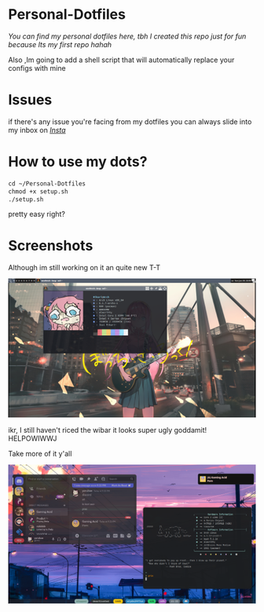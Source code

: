 # Personal-Dotfiles
*You can find my personal dotfiles here, tbh I created this repo just for fun because Its my first repo hahah*

Also ,Im going to add a shell script that will automatically replace your configs with mine

# Issues
if there's any issue you're facing from my dotfiles you can always slide into my inbox on *[Insta](https://www.instagram.com/based_ricky/)*

# How to use my dots?

```
cd ~/Personal-Dotfiles
chmod +x setup.sh
./setup.sh
```
pretty easy right?

# Screenshots
Although im still working on it an quite new T-T

![image of my wm](/Screenshots/ss1.png)

ikr, I still haven't riced the wibar it looks super ugly goddamit! HELPOWIWWJ

Take more of it y'all

![Second one OMG](/Screenshots/ss2.png)
